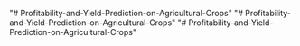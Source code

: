 "# Profitability-and-Yield-Prediction-on-Agricultural-Crops" 
"# Profitability-and-Yield-Prediction-on-Agricultural-Crops" 
"# Profitability-and-Yield-Prediction-on-Agricultural-Crops" 
